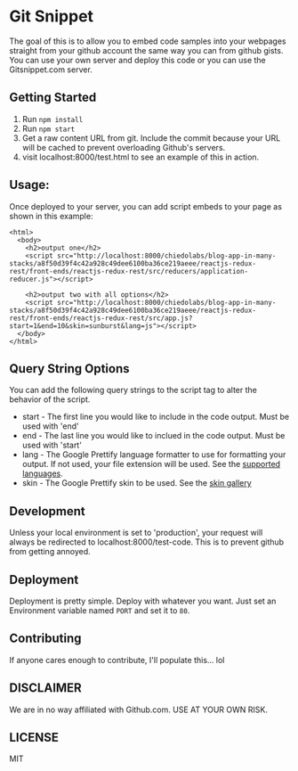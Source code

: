 # Git Snippet
The goal of this is to allow you to embed code samples into your webpages straight from your github account the same way you can from github gists. You can use your own server and deploy this code or you can use the Gitsnippet.com server.

## Getting Started

1. Run `npm install`
1. Run `npm start`
1. Get a raw content URL from git. Include the commit because your URL will be cached to prevent overloading Github's servers.
1. visit localhost:8000/test.html to see an example of this in action.

## Usage:
Once deployed to your server, you can add script embeds to your page as shown in this example:

```
<html>
  <body>
    <h2>output one</h2>
    <script src="http://localhost:8000/chiedolabs/blog-app-in-many-stacks/a8f50d39f4c42a928c49dee6100ba36ce219aeee/reactjs-redux-rest/front-ends/reactjs-redux-rest/src/reducers/application-reducer.js"></script>

    <h2>output two with all options</h2>
    <script src="http://localhost:8000/chiedolabs/blog-app-in-many-stacks/a8f50d39f4c42a928c49dee6100ba36ce219aeee/reactjs-redux-rest/front-ends/reactjs-redux-rest/src/app.js?start=1&end=10&skin=sunburst&lang=js"></script>
  </body>
</html>

```

## Query String Options
You can add the following query strings to the script tag to alter the behavior of the script.

- start - The first line you would like to include in the code output. Must be used with 'end'
- end - The last line you would like to inclued in the code output. Must be used with 'start'
- lang - The Google Prettify language formatter to use for formatting your output. If not used, your file extension will be used. See the <a href="https://github.com/google/code-prettify" target="_blank">supported languages</a>.
- skin - The Google Prettify skin to be used. See the <a href="https://rawgit.com/google/code-prettify/master/styles/index.html" target="_blank">skin gallery</a>


## Development

Unless your local environment is set to 'production', your request will always be redirected to localhost:8000/test-code. This is to prevent github from getting annoyed.

## Deployment
Deployment is pretty simple. Deploy with whatever you want. Just set an Environment variable named ```PORT``` and set it to ```80```.

## Contributing

If anyone cares enough to contribute, I'll populate this... lol

## DISCLAIMER
We are in no way affiliated with Github.com. USE AT YOUR OWN RISK.

## LICENSE
MIT
